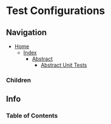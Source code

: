 # Test Configurations

## Navigation

* [Home](/README.md)
  * [Index](/docs/Index.md)
    * [Abstract](/src/Abstract/README.md)
      * [Abstract Unit Tests](/src/AbstractUnitTests/README.md)

### Children

## Info

### Table of Contents
